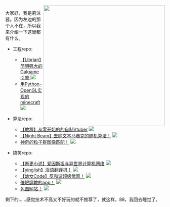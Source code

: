 <img align="right" src="https://cdn.jsdelivr.net/gh/RimoChan/rimochan/rimo.webp" width='383px'>

大家好，我是莉沫酱。因为左边的那个人不在，所以我来介绍一下这里都有什么。

+ 工程repo: 
    - [【Librian】简明强大的Galgame引擎 ](https://github.com/RimoChan/Librian)
    [![](https://img.shields.io/github/stars/RimoChan/Librian.svg?&label=☆&labelColor=8c8&color=yellow)](https://github.com/RimoChan/Librian/stargazers)
    - [用Python-OpenGL实现的minecraft](https://github.com/RimoChan/minecraft)
    [![](https://img.shields.io/github/stars/RimoChan/minecraft.svg?&label=☆&labelColor=8c8&color=yellow)](https://github.com/RimoChan/minecraft/stargazers)
+ 算法repo: 
    - [【教程】从零开始的的自制Vtuber](https://github.com/RimoChan/Vtuber_Tutorial)
    [![](https://img.shields.io/github/stars/RimoChan/Vtuber_Tutorial.svg?&label=☆&labelColor=8c8&color=yellow)](https://github.com/RimoChan/Vtuber_Tutorial/stargazers)
    - [【Night Beam】去除文本马赛克的随机算法！](https://github.com/RimoChan/Night-Beam)
    [![](https://img.shields.io/github/stars/RimoChan/Night-Beam.svg?&label=☆&labelColor=8c8&color=yellow)](https://github.com/RimoChan/Night-Beam/stargazers)
    - [神奇的粒子群图像匹配！](https://github.com/RimoChan/PSO-image-match)
    [![](https://img.shields.io/github/stars/RimoChan/PSO-image-match.svg?&label=☆&labelColor=8c8&color=yellow)](https://github.com/RimoChan/PSO-image-match/stargazers)

+ 搞笑repo: 
    - [【断更小说】爱因斯坦与异世界计算机网络](https://github.com/RimoChan/Einstein-and-The-Other-World-Computer-Network)
    [![](https://img.shields.io/github/stars/RimoChan/Einstein-and-The-Other-World-Computer-Network.svg?&label=☆&labelColor=8c8&color=yellow)](https://github.com/RimoChan/Einstein-and-The-Other-World-Computer-Network/stargazers)
    - [【yinglish】淫语翻译机！](https://github.com/RimoChan/yinglish)
    [![](https://img.shields.io/github/stars/RimoChan/yinglish.svg?&label=☆&labelColor=8c8&color=yellow)](https://github.com/RimoChan/yinglish/stargazers)
    - [【幼女Code】反和谐超级武器！](https://github.com/RimoChan/unvcode)
    [![](https://img.shields.io/github/stars/RimoChan/unvcode.svg?&label=☆&labelColor=8c8&color=yellow)](https://github.com/RimoChan/unvcode/stargazers)
    - [催眠調教的app！](https://github.com/RimoChan/Lunatic_red_eyes)
    [![](https://img.shields.io/github/stars/RimoChan/Lunatic_red_eyes.svg?&label=☆&labelColor=8c8&color=yellow)](https://github.com/RimoChan/Lunatic_red_eyes/stargazers)
    - [色图网站！](https://github.com/RimoChan/color_site)
    [![](https://img.shields.io/github/stars/RimoChan/color_site.svg?&label=☆&labelColor=8c8&color=yellow)](https://github.com/RimoChan/color_site/stargazers)
    
剩下的……感觉技术不高又不好玩的就不推荐了，就这样，88，我回去睡觉了。
